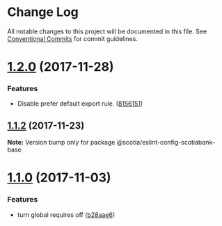 # Change Log

All notable changes to this project will be documented in this file.
See [Conventional Commits](https://conventionalcommits.org) for commit guidelines.

<a name="1.2.0"></a>
# [1.2.0](https://github.com/scotiabank/eslint-config-scotiabank/compare/v1.1.2...v1.2.0) (2017-11-28)


### Features

* Disable prefer default export rule. ([8156151](https://github.com/scotiabank/eslint-config-scotiabank/commit/8156151))




<a name="1.1.2"></a>
## [1.1.2](https://github.com/scotiabank/eslint-config-scotiabank/compare/v1.1.0...v1.1.2) (2017-11-23)




**Note:** Version bump only for package @scotia/eslint-config-scotiabank-base

<a name="1.1.0"></a>
# [1.1.0](https://github.com/scotiabank/eslint-config-scotiabank/compare/v1.0.1...v1.1.0) (2017-11-03)


### Features

* turn global requires off ([b28aae6](https://github.com/scotiabank/eslint-config-scotiabank/commit/b28aae6))
